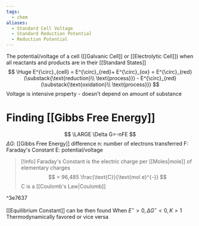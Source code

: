 ```yaml
---
tags:
  - chem
aliases:
  - Standard Cell Voltage
  - Standard Reduction Potential
  - Reduction Potential
---
```

The potential/voltage of a cell ([[Galvanic Cell]] or [[Electrolytic Cell]]) when all reactants and products are in their [[Standard States]]
$$
\Huge E^{\circ}_{cell} = E^{\circ}_{red}+ E^{\circ}_{ox} = E^{\circ}_{red} (\substack{\text{reduction}\\ \text{process}}) - E^{\circ}_{red} (\substack{\text{oxidation}\\ \text{process}})
$$
Voltage is intensive property - doesn't depend on amount of substance
# Finding [[Gibbs Free Energy]]
$$
\LARGE \Delta G=-nFE
$$
$\Delta G$: [[Gibbs Free Energy]] difference
n: number of electrons transferred
F: Faraday's Constant
E: potential/voltage
> [!info]
> Faraday's Constant is the electric charge per [[Moles|mole]] of elementary charges
> $$ = 96,485 \frac{\text{C}}{\text{mol e}^{-}} $$
> C is a [[Coulomb's Law|Coulomb]]

^3e7637

[[Equilibrium Constant]] can be then found
When $E^{\circ} > 0, \Delta G^{\circ} < 0, K > 1$
Thermodynamically favored or vice versa